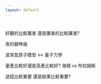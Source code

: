 ```yaml
---
layout: default
---
```


#

好聽的比較厲害 還是厲害的比較厲害?

夜的鋼琴曲

波耳氫原子模型 <-> 量子力學

量產比較好還是高產比較好?
海頓 vs 布拉姆斯

過程比較重要 還是結果比較重要?
